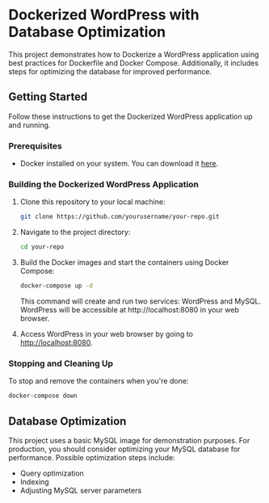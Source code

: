 
# Dockerized WordPress with Database Optimization

This project demonstrates how to Dockerize a WordPress application using best practices for Dockerfile and Docker Compose. Additionally, it includes steps for optimizing the database for improved performance.

## Getting Started

Follow these instructions to get the Dockerized WordPress application up and running.

### Prerequisites

- Docker installed on your system. You can download it [here](https://www.docker.com/get-started).

### Building the Dockerized WordPress Application

1. Clone this repository to your local machine:

   ```bash
   git clone https://github.com/yourusername/your-repo.git
   ```

2. Navigate to the project directory:

   ```bash
   cd your-repo
   ```

3. Build the Docker images and start the containers using Docker Compose:

   ```bash
   docker-compose up -d
   ```

   This command will create and run two services: WordPress and MySQL. WordPress will be accessible at http://localhost:8080 in your web browser.

4. Access WordPress in your web browser by going to [http://localhost:8080](http://localhost:8080).

### Stopping and Cleaning Up

To stop and remove the containers when you're done:

```bash
docker-compose down
```

## Database Optimization

This project uses a basic MySQL image for demonstration purposes. For production, you should consider optimizing your MySQL database for performance. Possible optimization steps include:

- Query optimization
- Indexing
- Adjusting MySQL server parameters

